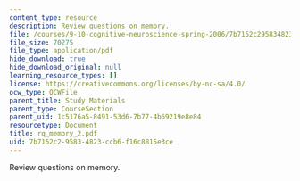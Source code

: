 ```yaml
---
content_type: resource
description: Review questions on memory.
file: /courses/9-10-cognitive-neuroscience-spring-2006/7b7152c295834823ccb6f16c8815e3ce_rq_memory_2.pdf
file_size: 70275
file_type: application/pdf
hide_download: true
hide_download_original: null
learning_resource_types: []
license: https://creativecommons.org/licenses/by-nc-sa/4.0/
ocw_type: OCWFile
parent_title: Study Materials
parent_type: CourseSection
parent_uid: 1c5176a5-8491-53d6-7b77-4b69219e8e84
resourcetype: Document
title: rq_memory_2.pdf
uid: 7b7152c2-9583-4823-ccb6-f16c8815e3ce
---
```

Review questions on memory.